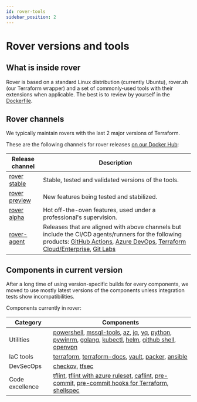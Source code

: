 ```yaml
---
id: rover-tools
sidebar_position: 2
---
```


# Rover versions and tools

## What is inside rover

Rover is based on a standard Linux distribution (currently Ubuntu), rover.sh (our Terraform wrapper) and a set of commonly-used tools with their extensions when applicable. The best is to review by yourself in the [Dockerfile](https://github.com/aztfmod/rover/blob/main/Dockerfile).

## Rover channels

We typically maintain rovers with the last 2 major versions of Terraform.

These are the following channels for rover releases [on our Docker Hub](https://hub.docker.com/search?q=aztfmod&type=image):

| Release channel                                                        | Description                                                                                                                                                                       |
|-----------------------------------------------------------------|-----------------------------------------------------------------------------------------------------------------------------------------------------------------------------------|
| [rover stable](https://hub.docker.com/r/aztfmod/rover)          | Stable, tested and validated versions of the tools.                                                                                                                               |
| [rover preview](https://hub.docker.com/r/aztfmod/rover-preview) | New features being tested and stabilized.                                                                                                                                         |
| [rover alpha](https://hub.docker.com/r/aztfmod/rover-alpha)     | Hot off-the-oven features, used under a professional's supervision.                                                                                                               |
| [rover-agent](https://hub.docker.com/r/aztfmod/rover-agent)     | Releases that are aligned with above channels but include the CI/CD agents/runners for the following products: [GitHub Actions](https://github.com/features/actions), [Azure DevOps](https://azure.microsoft.com/en-us/services/devops/), [Terraform Cloud/Enterprise](https://www.terraform.io/cloud-docs/agents), [Git Labs](https://docs.gitlab.com/ee/user/clusters/agent/install/) |

## Components in current version

After a long time of using version-specific builds for every components, we moved to use mostly latest versions of the components unless integration tests show incompatibilities.

Components currently in rover:

| Category        | Components                                                                                        |
|-----------------|---------------------------------------------------------------------------------------------------|
| Utilities       | [powershell](https://github.com/PowerShell/PowerShell), [mssql-tools](https://docs.microsoft.com/en-us/sql/linux/sql-server-linux-setup-tools?view=sql-server-ver15), [az](https://docs.microsoft.com/en-us/cli/azure/install-azure-cli), [jq](https://stedolan.github.io/jq/download/), [yq](https://github.com/mikefarah/yq), [python](https://www.python.org/), [pywinrm](https://github.com/diyan/pywinrm), [golang](https://go.dev/), [kubectl](https://kubernetes.io/docs/tasks/tools/), [helm](https://helm.sh/docs/intro/install/), [github shell](https://github.com/cli/cli), [openvpn](https://openvpn.net/)                                                         |
| IaC tools       | [terraform](https://www.terraform.io/), [terraform-docs](https://github.com/terraform-docs/terraform-docs), [vault](https://www.vaultproject.io/), [packer](https://www.packer.io/), [ansible](https://www.ansible.com/)                                                 |
| DevSecOps       | [checkov](https://www.checkov.io/), [tfsec](https://aquasecurity.github.io/tfsec)                                                          |
| Code excellence | [tflint](https://github.com/terraform-linters/tflint), [tflint with azure ruleset](https://github.com/terraform-linters/tflint-ruleset-azurerm), [caflint](https://github.com/aztfmod/caflint), [pre-commit](https://pre-commit.com/), [pre-commit hooks for Terraform](https://github.com/antonbabenko/pre-commit-terraform), [shellspec](https://github.com/shellspec/shellspec) |
